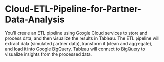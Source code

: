 # Cloud-ETL-Pipeline-for-Partner-Data-Analysis
You’ll create an ETL pipeline using Google Cloud services to store and process data, and then visualize the results in Tableau. The ETL pipeline will extract data (simulated partner data), transform it (clean and aggregate), and load it into Google BigQuery. Tableau will connect to BigQuery to visualize insights from the processed data.
